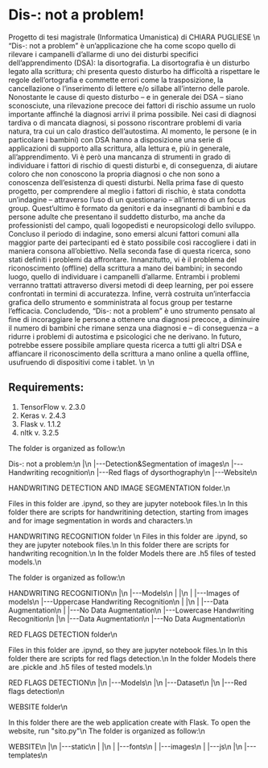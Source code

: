 # Dis-: not a problem!

Progetto di tesi magistrale (Informatica Umanistica) di CHIARA PUGLIESE \n
“Dis-: not a problem” è un’applicazione che ha come scopo quello di rilevare i campanelli d’allarme di uno dei disturbi specifici dell’apprendimento (DSA): la disortografia. La disortografia è un disturbo legato alla scrittura; chi presenta questo disturbo ha difficoltà a rispettare le regole dell’ortografia e commette errori come la trasposizione, la cancellazione o l’inserimento di lettere e/o sillabe all’interno delle parole. Nonostante le cause di questo disturbo – e in generale dei DSA – siano sconosciute, una rilevazione precoce dei fattori di rischio assume un ruolo importante affinché la diagnosi arrivi il prima possibile. Nei casi di diagnosi tardiva o di mancata diagnosi, si possono riscontrare problemi di varia natura, tra cui un calo drastico dell’autostima. Al momento, le persone (e in particolare i bambini) con DSA hanno a disposizione una serie di applicazioni di supporto alla scrittura, alla lettura e, più in generale, all’apprendimento. Vi è però una mancanza di strumenti in grado di individuare i fattori di rischio di questi disturbi e, di conseguenza, di aiutare coloro che non conoscono la propria diagnosi o che non sono a conoscenza dell’esistenza di questi disturbi. Nella prima fase di questo progetto, per comprendere al meglio i fattori di rischio, è stata condotta un’indagine – attraverso l’uso di un questionario – all’interno di un focus group. Quest’ultimo è formato da genitori e da insegnanti di bambini e da persone adulte che presentano il suddetto disturbo, ma anche da professionisti del campo, quali logopedisti e neuropsicologi dello sviluppo. Concluso il periodo di indagine, sono emersi alcuni fattori comuni alla maggior parte dei partecipanti ed è stato possibile così raccogliere i dati in maniera consona all’obiettivo. Nella seconda fase di questa ricerca, sono stati definiti i problemi da affrontare. Innanzitutto, vi è il problema del riconoscimento (offline) della scrittura a mano dei bambini; in secondo luogo, quello di individuare i campanelli d’allarme. Entrambi i problemi verranno trattati attraverso diversi metodi di deep learning, per poi essere confrontati in termini di accuratezza. Infine, verrà costruita un’interfaccia grafica dello strumento e somministrata al focus group per testarne l’efficacia. Concludendo, “Dis-: not a problem” è uno strumento pensato al fine di incoraggiare le persone a ottenere una diagnosi precoce, a diminuire il numero di bambini che rimane senza una diagnosi e – di conseguenza – a ridurre i problemi di autostima e psicologici che ne derivano. In futuro, potrebbe essere possibile ampliare questa ricerca a tutti gli altri DSA e affiancare il riconoscimento della scrittura a mano online a quella offline, usufruendo di dispositivi come i tablet. 
\n
\n
## Requirements:

1. TensorFlow v. 2.3.0
2. Keras v. 2.4.3
3. Flask v. 1.1.2
4. nltk v. 3.2.5

The folder is organized as follow:\n

Dis-: not a problem:\n
|\n
|---Detection&Segmentation of images\n
|---Handwriting recognition\n
|---Red flags of dysorthography\n
|---Website\n

HANDWRITING DETECTION AND IMAGE SEGMENTATION folder.\n

Files in this folder are .ipynd, so they are jupyter notebook files.\n
In this folder there are scripts for handwritining detection, starting from images and for image segmentation in words and characters.\n

HANDWRITING RECOGNITION folder
\n
Files in this folder are .ipynd, so they are jupyter notebook files.\n
In this folder there are scripts for handwriting recognition.\n
In the folder Models there are .h5 files of tested models.\n

The folder is organized as follow:\n

HANDWRITING RECOGNITION\n
|\n
|---Models\n
|	|\n
|	|---Images of models\n
|---Uppercase Handwriting Recognition\n
|	|\n
|	|---Data Augmentation\n
|	|---No Data Augmentation\n
|---Lowercase Handwriting Recognition\n
	|\n
	|---Data Augmentation\n
	|---No Data Augmentation\n
	
RED FLAGS DETECTION folder\n

Files in this folder are .ipynd, so they are jupyter notebook files.\n
In this folder there are scripts for red flags detection.\n
In the folder Models there are .pickle and .h5 files of tested models.\n

RED FLAGS DETECTION\n
|\n
|---Models\n
|\n
|---Dataset\n
|\n
|---Red flags detection\n
	
WEBSITE folder\n

In this folder there are the web application create with Flask. To open the website, run "sito.py"\n
The folder is organized as follow:\n

WEBSITE\n
|\n
|---static\n
|	|\n
|	|---fonts\n
|	|---images\n
|	|---js\n
|\n
|---templates\n
